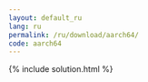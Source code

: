 ```yaml
---
layout: default_ru
lang: ru
permalink: /ru/download/aarch64/
code: aarch64
---
```

{% include solution.html %}





